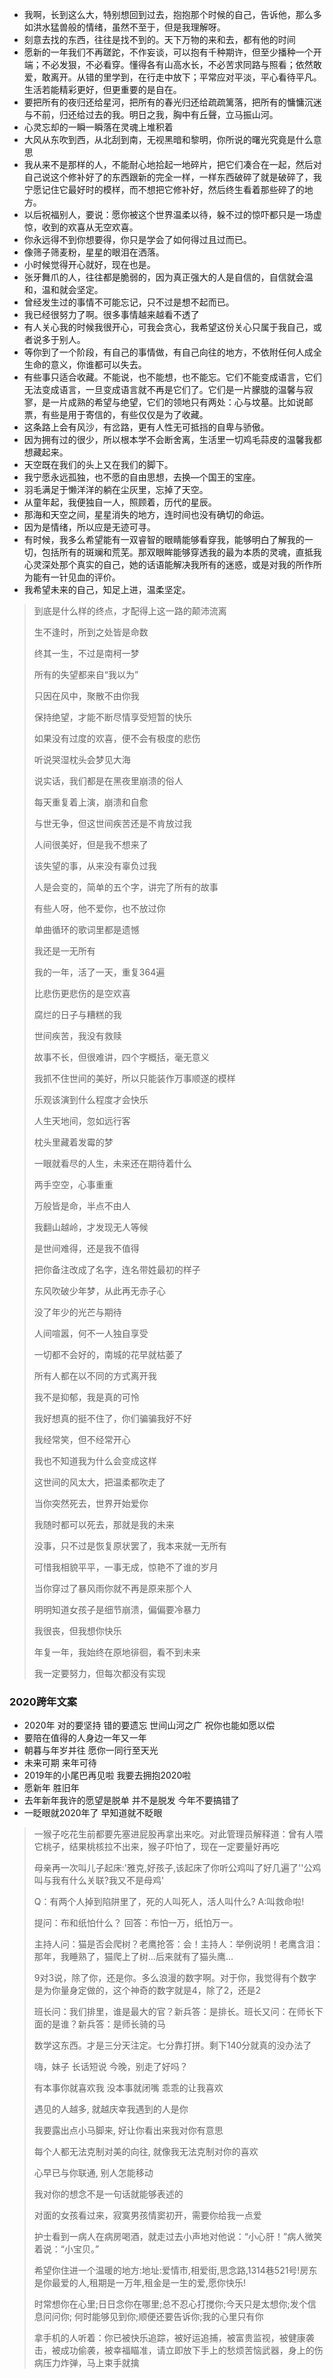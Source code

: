 + 我啊，长到这么大，特别想回到过去，抱抱那个时候的自己，告诉他，那么多如洪水猛兽般的情绪，虽然不至于，但是我理解呀。
+ 刻意去找的东西，往往是找不到的。天下万物的来和去，都有他的时间
+ 愿新的一年我们不再蹉跎，不作妄谈，可以抱有千种期许，但至少播种一个开端；不必发狠，不必看穿。懂得各有山高水长，不必苦求同路与照看；依然敢爱，敢离开。从错的里学到，在行走中放下；平常应对平淡，平心看待平凡。生活若能精彩更好，但更重要的是自在。
+ 要把所有的夜归还给星河，把所有的春光归还给疏疏篱落，把所有的慵慵沉迷与不前，归还给过去的我。明日之我，胸中有丘聲，立马振山河。
+ 心灵忘却的一瞬一瞬落在灵魂上堆积着
+ 大风从东吹到西，从北刮到南，无视黑暗和黎明，你所说的曙光究竟是什么意思
+ 我从来不是那样的人，不能耐心地拾起一地碎片，把它们凑合在一起，然后对自己说这个修补好了的东西跟新的完全一样，一样东西破碎了就是破碎了，我宁愿记住它最好时的模样，而不想把它修补好，然后终生看着那些碎了的地方。
+ 以后祝福别人，要说：愿你被这个世界温柔以待，躲不过的惊吓都只是一场虚惊，收到的欢喜从无空欢喜。
+ 你永远得不到你想要得，你只是学会了如何得过且过而已。
+ 像筛子筛麦粉，星星的眼泪在洒落。
+ 小时候觉得开心就好，现在也是。
+ 张牙舞爪的人，往往都是脆弱的，因为真正强大的人是自信的，自信就会温和，温和就会坚定。
+ 曾经发生过的事情不可能忘记，只不过是想不起而已。
+ 我已经很努力了啊。很多事情越来越看不透了
+ 有人关心我的时候我很开心，可我会贪心，我希望这份关心只属于我自己，或者说多于别人。
+ 等你到了一个阶段，有自己的事情做，有自己向往的地方，不依附任何人成全生命的意义，你谁都可以失去。
+ 有些事只适合收藏。不能说，也不能想，也不能忘。它们不能变成语言，它们无法变成语言，一旦变成语言就不再是它们了。它们是一片朦胧的温馨与寂寥，是一片成熟的希望与绝望，它们的领地只有两处：心与坟墓。比如说邮票，有些是用于寄信的，有些仅仅是为了收藏。
+ 这条路上会有风沙，有岔路，更有人性无可抵挡的自卑与骄傲。
+ 因为拥有过的很少，所以根本学不会断舍离，生活里一切鸡毛蒜皮的温馨我都想藏起来。
+ 天空既在我们的头上又在我们的脚下。
+ 我宁愿永远孤独，也不愿的自由思想，去换—个国王的宝座。
+ 羽毛满足于懒洋洋的躺在尘灰里，忘掉了天空。
+ 从童年起，我便独自一人，照顾着，历代的星辰。
+ 那海和天空之间，星星消失的地方，连时间也没有确切的命运。
+ 因为是情绪，所以应是无迹可寻。
+ 有时候，我多么希望能有一双睿智的眼睛能够看穿我，能够明白了解我的一切，包括所有的斑斓和荒芜。那双眼眸能够穿透我的最为本质的灵魂，直抵我心灵深处那个真实的自己，她的话语能解决我所有的迷惑，或是对我的所作所为能有一针见血的评价。
+ 我希望未来的自己，知足上进，温柔坚定。



> 到底是什么样的终点，才配得上这一路的颠沛流离
>
> 生不逢时，所到之处皆是命数
>
> 终其一生，不过是南柯一梦
>
> 所有的失望都来自“我以为”
>
> 只因在风中，聚散不由你我
>
> 保持绝望，才能不断尽情享受短暂的快乐
>
> 如果没有过度的欢喜，便不会有极度的悲伤
>
> 听说哭湿枕头会梦见大海
>
> 说实话，我们都是在黑夜里崩溃的俗人
>
> 每天重复着上演，崩溃和自愈
>
> 与世无争，但这世间疾苦还是不肯放过我
>
> 人间很美好，但是我不想来了
>
> 该失望的事，从来没有辜负过我
>
> 人是会变的，简单的五个字，讲完了所有的故事
>
> 有些人呀，他不爱你，也不放过你
>
> 单曲循环的歌词里都是遗憾
>
> 我还是一无所有
>
> 我的一年，活了一天，重复364遍
>
> 比悲伤更悲伤的是空欢喜
>
> 腐烂的日子与糟糕的我
>
> 世间疾苦，我没有救赎
>
> 故事不长，但很难讲，四个字概括，毫无意义
>
> 我抓不住世间的美好，所以只能装作万事顺遂的模样
>
> 乐观该演到什么程度才会快乐
>
> 人生天地间，忽如远行客
>
> 枕头里藏着发霉的梦
>
> 一眼就看尽的人生，未来还在期待着什么
>
> 两手空空，心事重重
>
> 万般皆是命，半点不由人
>
> 我翻山越岭，才发现无人等候
>
> 是世间难得，还是我不值得
>
> 把你备注改成了名字，连名带姓最初的样子
>
> 东风吹破少年梦，从此再无赤子心
>
> 没了年少的光芒与期待
>
> 人间喧嚣，何不一人独自享受
>
> 一切都不会好的，南城的花早就枯萎了
>
> 所有人都在以不同的方式离开我
>
> 我不是抑郁，我是真的可怜
>
> 我好想真的挺不住了，你们骗骗我好不好
>
> 我经常笑，但不经常开心
>
> 我也不知道我为什么会变成这样
>
> 这世间的风太大，把温柔都吹走了
>
> 当你突然死去，世界开始爱你
>
> 我随时都可以死去，那就是我的未来
>
> 没事，只不过是恢复原状罢了，我本来就一无所有
>
> 可惜我相貌平平，一事无成，惊艳不了谁的岁月
>
> 当你穿过了暴风雨你就不再是原来那个人
>
> 明明知道女孩子是细节崩溃，偏偏要冷暴力
>
> 我很丧，但我想你快乐
>
> 年复一年，我始终在原地徘徊，看不到未来
>
> 我一定要努力，但每次都没有实现



### 2020跨年文案

+ 2020年 对的要坚持 错的要遗忘  世间山河之广 祝你也能如愿以偿
+ 要陪在值得的人身边一年又一年
+ 朝暮与年岁并往 愿你一同行至天光
+ 未来可期 来年可待
+ 2019年的小尾巴再见啦 我要去拥抱2020啦
+ 愿新年 胜旧年
+ 去年新年我许的愿望是脱单 并不是脱发 今年不要搞错了
+ 一眨眼就2020年了 早知道就不眨眼



> 一猴子吃花生前都要先塞进屁股再拿出来吃。对此管理员解释道：曾有人喂它桃子，结果桃核拉不出来，猴子吓怕了，现在一定要量好再吃
>
> 母亲再一次叫儿子起床:'雅克,好孩子,该起床了你听公鸡叫了好几遍了''公鸡叫与我有什么关联?我又不是母鸡'
>
> Q：有两个人掉到陷阱里了，死的人叫死人，活人叫什么?
> A:叫救命啦!
>
> 提问：布和纸怕什么？
> 回答：布怕一万，纸怕万一。
>
> 主持人问：猫是否会爬树？老鹰抢答：会！主持人：举例说明！老鹰含泪：那年，我睡熟了，猫爬上了树…后来就有了猫头鹰…
>
> 9对3说，除了你，还是你。多么浪漫的数字啊。对于你，我觉得有个数字是为你量身定做的，这个神奇的数字就是4，除了2，还是2
>
> 班长问：我们排里，谁是最大的官？新兵答：是排长。班长又问：在师长下面的是谁？新兵答：是师长骑的马
>
> 数学这东西。才是三分天注定。七分靠打拼。剩下140分就真的没办法了
>
> 
>
> 嗨，妹子 长话短说 今晚，别走了好吗？
>
> 有本事你就喜欢我 没本事就闭嘴 乖乖的让我喜欢
>
> 遇见的人越多, 就越庆幸我遇到的人是你
>
> 我要露出点小马脚来, 好让你看出来我对你有意思
>
> 每个人都无法克制对美的向往, 就像我无法克制对你的喜欢
>
> 心早已与你联通, 别人怎能移动
>
> 我对你的想念不是一句话就能够表述的
>
> 对面的女孩看过来，寂寞男孩情窦初开，需要你给我一点爱
>
> 护士看到一病人在病房喝酒，就走过去小声地对他说：“小心肝！”病人微笑着说：“小宝贝。”
>
> 希望你住进一个温暖的地方:地址:爱情市,相爱街,思念路,1314巷521号!房东是你最爱的人,租期是一万年,租金是一生的爱,愿你快乐!
>
> 时常想你在心里;日日念你在哪里;总不忍心打搅你;今天只是太想你;发个信息问问你; 何时能够见到你;顺便还要告诉你;我的心里只有你
>
> 拿手机的人听着：你已被快乐追踪，被好运追捕，被富贵监视，被健康袭击，被成功偷袭，被幸福瞄准，请立即放下手上的愁烦苦恼武器，身上的伤病压力炸弹，马上束手就擒